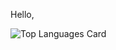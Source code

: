 Hello, 

![Top Languages Card](https://github-readme-stats.vercel.app/api/top-langs/?username=vivosalvador&layout=compact&theme=buefy&count-private=true)
